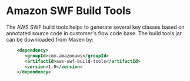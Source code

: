 # Amazon SWF Build Tools

The AWS SWF build tools helps to generate several key classes based on annotated source code in customer's flow code base. The build tools jar can be downloaded from Maven by:
```xml
    <dependency>
       <groupId>com.amazonaws</groupId>
       <artifactId>aws-swf-build-tools</artifactId>
       <version>1.0</version>
    </dependency>
```
